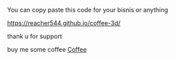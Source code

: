 
You can copy paste this code for your bisnis or anything

https://reacher544.github.io/coffee-3d/ 

thank u for support

buy me some coffee <a href="https://ko-fi.com/reacher544">Coffee</a>

